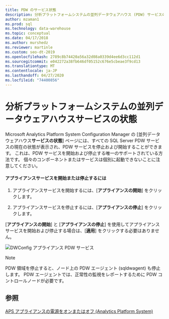 ```yaml
---
title: PDW のサービス状態
description: 分析プラットフォームシステムの並列データウェアハウス (PDW) サービスの状態。
author: mzaman1
ms.prod: sql
ms.technology: data-warehouse
ms.topic: conceptual
ms.date: 04/17/2018
ms.author: murshedz
ms.reviewer: martinle
ms.custom: seo-dt-2019
ms.openlocfilehash: 2789c8b74420a56a32d08a0339d4ee6d3cc112d1
ms.sourcegitcommit: e042272a38fb646df05152c676e5cbeae3f9cd13
ms.translationtype: MT
ms.contentlocale: ja-JP
ms.lasthandoff: 04/27/2020
ms.locfileid: "74400856"
---
```

# <a name="parallel-data-warehouse-services-status-for-analytics-platform-system"></a>分析プラットフォームシステムの並列データウェアハウスサービスの状態
Microsoft Analytics Platform System Configuration Manager の [並列データウェアハウス**サービスの状態**] ページには、すべての SQL Server PDW サービスの現在の状態が表示され、PDW サービスを停止および開始することができます。 これは、PDW サービスを開始および停止する唯一のサポートされている方法です。 個々のコンポーネントまたはサービスは個別に起動できないことに注意してください。  
  
#### <a name="to-start-or-stop-the-appliance-services"></a>アプライアンスサービスを開始または停止するには  
  
1.  アプライアンスサービスを開始するには、[**アプライアンスの開始**] をクリックします。  
  
2.  アプライアンスサービスを停止するには、[**アプライアンスの停止**] をクリックします。  
  
[**アプライアンスの開始**] と [**アプライアンスの停止**] を使用してアプライアンスサービスを開始および停止する場合は、[**適用**] をクリックする必要はありません。  
  
![DWConfig アプライアンス PDW サービス](./media/pdw-services-status/SQL_Server_PDW_DWConfig_ApplPDWServices.png "SQL_Server_PDW_DWConfig_ApplPDWServices")  
  
> [!NOTE]  
> PDW 領域を停止すると、ノード上の PDW エージェント (sqldwagent) も停止します。 PDW エージェントでは、正常性の監視をレポートするために PDW コントロールノードが必要です。  
  
## <a name="see-also"></a>参照  
[APS アプライアンスの電源をオンまたはオフ &#40;Analytics Platform System&#41;](power-the-aps-appliance-on-or-off.md)  
  
